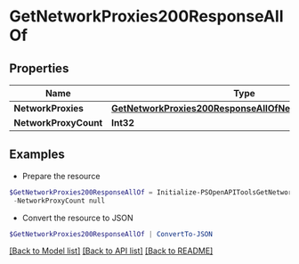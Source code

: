 # GetNetworkProxies200ResponseAllOf
## Properties

Name | Type | Description | Notes
------------ | ------------- | ------------- | -------------
**NetworkProxies** | [**GetNetworkProxies200ResponseAllOfNetworkProxiesInner[]**](GetNetworkProxies200ResponseAllOfNetworkProxiesInner.md) |  | [optional] 
**NetworkProxyCount** | **Int32** |  | [optional] 

## Examples

- Prepare the resource
```powershell
$GetNetworkProxies200ResponseAllOf = Initialize-PSOpenAPIToolsGetNetworkProxies200ResponseAllOf  -NetworkProxies null `
 -NetworkProxyCount null
```

- Convert the resource to JSON
```powershell
$GetNetworkProxies200ResponseAllOf | ConvertTo-JSON
```

[[Back to Model list]](../README.md#documentation-for-models) [[Back to API list]](../README.md#documentation-for-api-endpoints) [[Back to README]](../README.md)

